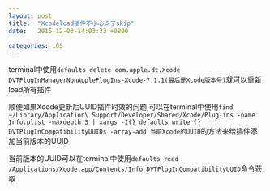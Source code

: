 ```yaml
--- 
layout: post 
title:  "Xcodeload插件不小心点了skip" 
date:   2015-12-03-14:03:33 +0800 

categories: iOS
---
```


terminal中使用`defaults delete com.apple.dt.Xcode DVTPlugInManagerNonApplePlugIns-Xcode-7.1.1(最后是Xcode版本号)`就可以重新load所有插件


顺便如果Xcode更新后UUID插件时效的问题,可以在terminal中使用`find ~/Library/Application\ Support/Developer/Shared/Xcode/Plug-ins -name Info.plist -maxdepth 3 | xargs -I{} defaults write {} DVTPlugInCompatibilityUUIDs -array-add 当前Xcode的UUID`的方法来给插件添加当前版本的UUID

当前版本的UUID可以在terminal中使用`defaults read /Applications/Xcode.app/Contents/Info DVTPlugInCompatibilityUUID`命令获取
